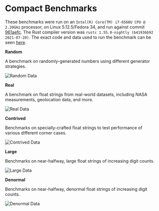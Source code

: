 # Compact Benchmarks

These benchmarks were run on an `Intel(R) Core(TM) i7-6560U CPU @ 2.20GHz` processor, on Linux 5.12.5/Fedora 34, and run against commit [961aefc](https://github.com/Alexhuszagh/rust-lexical-experimental/commit/961aefc5d7c1f4eb8b10c043a585644bc891c832). The Rust compiler version was `rustc 1.55.0-nightly (b41936b92 2021-07-20)`. The exact code and data used to run the benchmark can be seen [here](https://github.com/Alexhuszagh/rust-lexical/tree/main/lexical-benchmark/parse-float).

**Random**

A benchmark on randomly-generated numbers using different generator strategies.

![Random Data](https://raw.githubusercontent.com/Alexhuszagh/rust-lexical/main/lexical-parse-float/assets/random_features=compact.svg)

**Real**

A benchmark on float strings from real-world datasets, including NASA measurements, geolocation data, and more.

![Real Data](https://raw.githubusercontent.com/Alexhuszagh/rust-lexical/main/lexical-parse-float/assets/real_features=compact.svg)

**Contrived**

Benchmarks on specially-crafted float strings to test performance of various different corner cases.

![Contrived Data](https://raw.githubusercontent.com/Alexhuszagh/rust-lexical/main/lexical-parse-float/assets/contrived_features=compact.svg)

**Large**

Benchmarks on near-halfway, large float strings of increasing digit counts.

![Large Data](https://raw.githubusercontent.com/Alexhuszagh/rust-lexical/main/lexical-parse-float/assets/large_features=compact.svg)

**Denormal**

Benchmarks on near-halfway, denormal float strings of increasing digit counts.

![Denormal Data](https://raw.githubusercontent.com/Alexhuszagh/rust-lexical/main/lexical-parse-float/assets/denormal_features=compact.svg)
